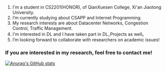 1. I'm a student in CS2201(HONOR), of QianXuesen College, Xi'an Jiaotong University.
2. I’m currently studying about CSAPP and Internet Programming.
3. My research interests are about Datacenter Networks, Congestion Control, Traffic Management.
4. I'm interested in DL and I have taken part in DL_Projects as well。
5. I’m looking forward to collaborate with researchers on academic issues!

 ### If you are interested in my research, feel free to contact me!

<!--
**root-hbx/root-hbx** is a ✨ _special_ ✨ repository because its `README.md` (this file) appears on your GitHub profile.

Here are some ideas to get you started:

- 🔭 I’m currently working on ComputerScience and Technology
- 🌱 I’m currently learning CSAPP and Internet Programming...
- 👯 I’m looking to collaborate on academic issues
- 🤔 I’m looking for help with ...
- 💬 Ask me about ...
- 📫 How to reach me: XJTU_CS2201(H)
- 😄 Pronouns: ...
- ⚡ Fun fact: ...
-->
[![Anurag's GitHub stats](https://github-readme-stats.vercel.app/api?username=root-hbx&count_private=true&show_icons=true&theme=dracula)](https://github.com/anuraghazra/github-readme-stats)
